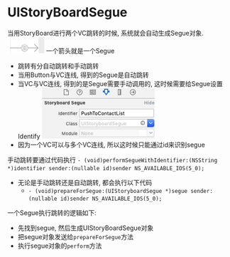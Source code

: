# UIStoryBoardSegue
当用StoryBoard进行两个VC跳转的时候, 系统就会自动生成Segue对象.
![](media/15837650307655.jpg)
一个箭头就是一个Segue
* 跳转有分自动跳转和手动跳转
* 当用Button与VC连线, 得到的Segue是自动跳转
* 当VC与VC连线, 得到的是Segue需要手动调用的, 这时候需要给Segue设置Identify
![](media/15837651420768.jpg)
* 因为一个VC可以与多个VC连线, 所以这时候只能通过id来识别segue

手动跳转要通过代码执行
`- (void)performSegueWithIdentifier:(NSString *)identifier sender:(nullable id)sender NS_AVAILABLE_IOS(5_0);`

* 无论是手动跳转还是自动跳转, 都会执行以下代码
    * `- (void)prepareForSegue:(UIStoryboardSegue *)segue sender:(nullable id)sender NS_AVAILABLE_IOS(5_0);`

一个Segue执行跳转的逻辑如下:
* 先找到segue, 然后生成UIStoryBoardSegue对象
* 把segue对象发送给`prepareForSegue`方法
* 执行segue对象的`perform`方法